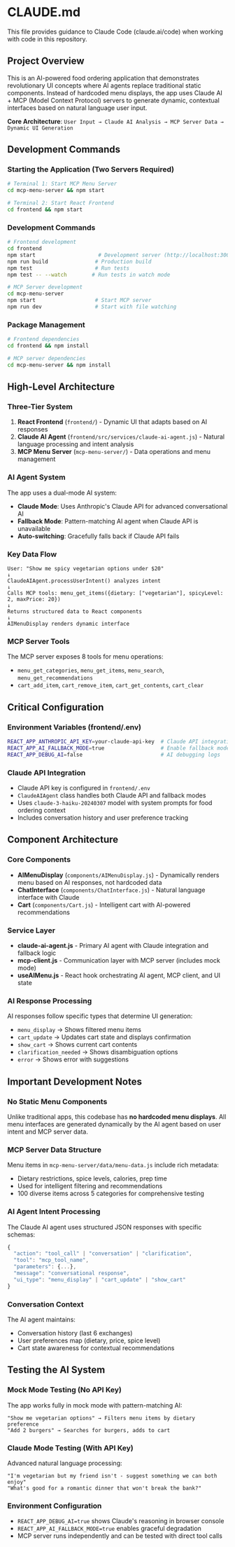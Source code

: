 # CLAUDE.md

This file provides guidance to Claude Code (claude.ai/code) when working with code in this repository.

## Project Overview

This is an AI-powered food ordering application that demonstrates revolutionary UI concepts where AI agents replace traditional static components. Instead of hardcoded menu displays, the app uses Claude AI + MCP (Model Context Protocol) servers to generate dynamic, contextual interfaces based on natural language user input.

**Core Architecture**: `User Input → Claude AI Analysis → MCP Server Data → Dynamic UI Generation`

## Development Commands

### Starting the Application (Two Servers Required)
```bash
# Terminal 1: Start MCP Menu Server
cd mcp-menu-server && npm start

# Terminal 2: Start React Frontend  
cd frontend && npm start
```

### Development Commands
```bash
# Frontend development
cd frontend
npm start                    # Development server (http://localhost:3000)
npm run build               # Production build
npm test                    # Run tests
npm test -- --watch        # Run tests in watch mode

# MCP Server development  
cd mcp-menu-server
npm start                   # Start MCP server
npm run dev                 # Start with file watching
```

### Package Management
```bash
# Frontend dependencies
cd frontend && npm install

# MCP server dependencies  
cd mcp-menu-server && npm install
```

## High-Level Architecture

### Three-Tier System
1. **React Frontend** (`frontend/`) - Dynamic UI that adapts based on AI responses
2. **Claude AI Agent** (`frontend/src/services/claude-ai-agent.js`) - Natural language processing and intent analysis
3. **MCP Menu Server** (`mcp-menu-server/`) - Data operations and menu management

### AI Agent System
The app uses a dual-mode AI system:
- **Claude Mode**: Uses Anthropic's Claude API for advanced conversational AI
- **Fallback Mode**: Pattern-matching AI agent when Claude API is unavailable
- **Auto-switching**: Gracefully falls back if Claude API fails

### Key Data Flow
```
User: "Show me spicy vegetarian options under $20"
↓
ClaudeAIAgent.processUserIntent() analyzes intent
↓  
Calls MCP tools: menu_get_items({dietary: ["vegetarian"], spicyLevel: 2, maxPrice: 20})
↓
Returns structured data to React components
↓
AIMenuDisplay renders dynamic interface
```

### MCP Server Tools
The MCP server exposes 8 tools for menu operations:
- `menu_get_categories`, `menu_get_items`, `menu_search`, `menu_get_recommendations`
- `cart_add_item`, `cart_remove_item`, `cart_get_contents`, `cart_clear`

## Critical Configuration

### Environment Variables (frontend/.env)
```bash
REACT_APP_ANTHROPIC_API_KEY=your-claude-api-key  # Claude API integration
REACT_APP_AI_FALLBACK_MODE=true                  # Enable fallback mode
REACT_APP_DEBUG_AI=false                         # AI debugging logs
```

### Claude API Integration
- Claude API key is configured in `frontend/.env`
- `ClaudeAIAgent` class handles both Claude API and fallback modes
- Uses `claude-3-haiku-20240307` model with system prompts for food ordering context
- Includes conversation history and user preference tracking

## Component Architecture

### Core Components
- **AIMenuDisplay** (`components/AIMenuDisplay.js`) - Dynamically renders menu based on AI responses, not hardcoded data
- **ChatInterface** (`components/ChatInterface.js`) - Natural language interface with Claude
- **Cart** (`components/Cart.js`) - Intelligent cart with AI-powered recommendations

### Service Layer
- **claude-ai-agent.js** - Primary AI agent with Claude integration and fallback logic
- **mcp-client.js** - Communication layer with MCP server (includes mock mode)
- **useAIMenu.js** - React hook orchestrating AI agent, MCP client, and UI state

### AI Response Processing
AI responses follow specific types that determine UI generation:
- `menu_display` → Shows filtered menu items
- `cart_update` → Updates cart state and displays confirmation
- `show_cart` → Shows current cart contents
- `clarification_needed` → Shows disambiguation options
- `error` → Shows error with suggestions

## Important Development Notes

### No Static Menu Components
Unlike traditional apps, this codebase has **no hardcoded menu displays**. All menu interfaces are generated dynamically by the AI agent based on user intent and MCP server data.

### MCP Server Data Structure
Menu items in `mcp-menu-server/data/menu-data.js` include rich metadata:
- Dietary restrictions, spice levels, calories, prep time
- Used for intelligent filtering and recommendations
- 100 diverse items across 5 categories for comprehensive testing

### AI Agent Intent Processing
The Claude AI agent uses structured JSON responses with specific schemas:
```javascript
{
  "action": "tool_call" | "conversation" | "clarification",
  "tool": "mcp_tool_name",
  "parameters": {...},
  "message": "conversational response",
  "ui_type": "menu_display" | "cart_update" | "show_cart"
}
```

### Conversation Context
The AI agent maintains:
- Conversation history (last 6 exchanges)
- User preferences map (dietary, price, spice level)
- Cart state awareness for contextual recommendations

## Testing the AI System

### Mock Mode Testing (No API Key)
The app works fully in mock mode with pattern-matching AI:
```
"Show me vegetarian options" → Filters menu items by dietary preference
"Add 2 burgers" → Searches for burgers, adds to cart
```

### Claude Mode Testing (With API Key)
Advanced natural language processing:
```
"I'm vegetarian but my friend isn't - suggest something we can both enjoy"
"What's good for a romantic dinner that won't break the bank?"
```

### Environment Configuration
- `REACT_APP_DEBUG_AI=true` shows Claude's reasoning in browser console
- `REACT_APP_AI_FALLBACK_MODE=true` enables graceful degradation
- MCP server runs independently and can be tested with direct tool calls